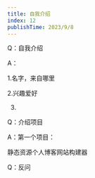 ```yaml
---
title: 自我介绍
index: 12
publishTime: 2023/9/8
---
```


Q：自我介绍

A：

1.名字，来自哪里

2.兴趣爱好

3.

Q：介绍项目

A：第一个项目：

静态资源个人博客网站构建器

Q：反问